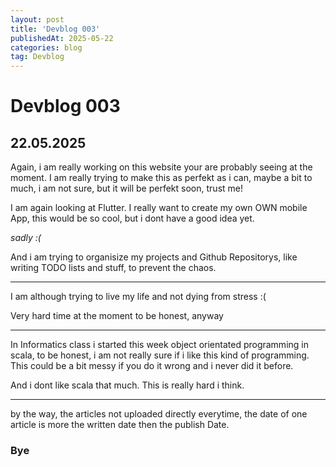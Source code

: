 ```yaml
---
layout: post
title: 'Devblog 003'
publishedAt: 2025-05-22
categories: blog
tag: Devblog
---
```


# Devblog 003

## 22.05.2025

Again, i am really working on this website your are probably seeing
at the moment. I am really trying to make this as perfekt as i can,
maybe a bit to much, i am not sure, but it will be perfekt soon,
trust me!

I am again looking at Flutter. I really want to create my own OWN
mobile App, this would be so cool, but i dont have a good idea yet.

*sadly :(*

And i am trying to organisize my projects and Github Repositorys,
like writing TODO lists and stuff, to prevent the chaos.

---

I am although trying to live my life and not dying from stress :(

Very hard time at the moment to be honest, anyway

---

In Informatics class i started this week object orientated programming
in scala, to be honest, i am not really sure if i like this kind of
programming. This could be a bit messy if you do it wrong and i never
did it before.

And i dont like scala that much. This is really hard i think.

---

by the way, the articles not uploaded directly everytime, the date of
one article is more the written date then the publish Date.

### Bye
